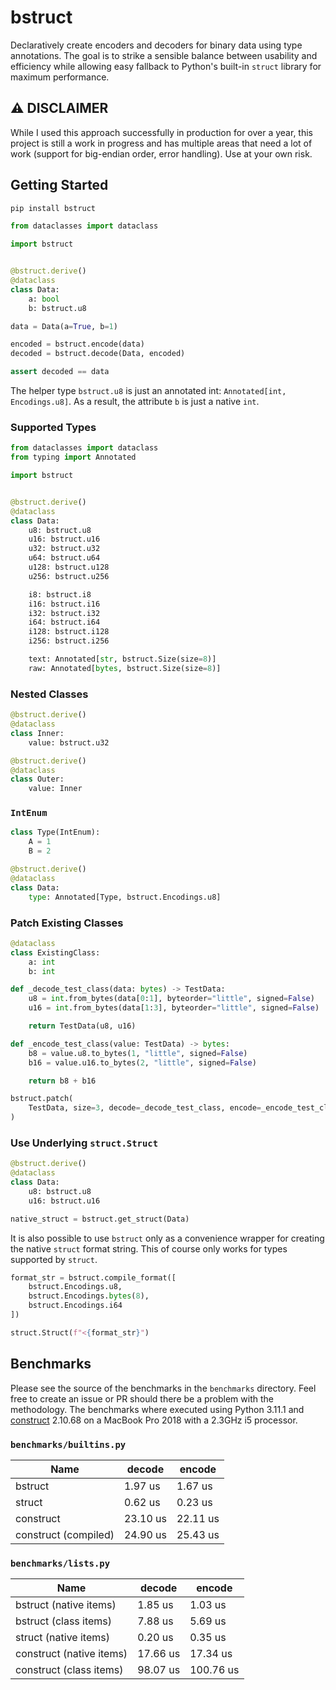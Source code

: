 # bstruct

Declaratively create encoders and decoders for binary data using type annotations.
The goal is to strike a sensible balance between usability and efficiency
while allowing easy fallback to Python's built-in `struct` library for maximum performance.

## ⚠️ DISCLAIMER

While I used this approach successfully in production for over a year, this project is still a work in progress
and has multiple areas that need a lot of work (support for big-endian order, error handling).
Use at your own risk.

## Getting Started

```bash
pip install bstruct
```

```python
from dataclasses import dataclass

import bstruct


@bstruct.derive()
@dataclass
class Data:
    a: bool
    b: bstruct.u8

data = Data(a=True, b=1)

encoded = bstruct.encode(data)
decoded = bstruct.decode(Data, encoded)

assert decoded == data
```

The helper type `bstruct.u8` is just an annotated int: `Annotated[int, Encodings.u8]`.
As a result, the attribute `b` is just a native `int`.

### Supported Types

```python
from dataclasses import dataclass
from typing import Annotated

import bstruct


@bstruct.derive()
@dataclass
class Data:
    u8: bstruct.u8
    u16: bstruct.u16
    u32: bstruct.u32
    u64: bstruct.u64
    u128: bstruct.u128
    u256: bstruct.u256

    i8: bstruct.i8
    i16: bstruct.i16
    i32: bstruct.i32
    i64: bstruct.i64
    i128: bstruct.i128
    i256: bstruct.i256

    text: Annotated[str, bstruct.Size(size=8)]
    raw: Annotated[bytes, bstruct.Size(size=8)]
```

### Nested Classes

```python
@bstruct.derive()
@dataclass
class Inner:
    value: bstruct.u32

@bstruct.derive()
@dataclass
class Outer:
    value: Inner
```

### `IntEnum`

```python
class Type(IntEnum):
    A = 1
    B = 2

@bstruct.derive()
@dataclass
class Data:
    type: Annotated[Type, bstruct.Encodings.u8]
```

### Patch Existing Classes

```python
@dataclass
class ExistingClass:
    a: int
    b: int

def _decode_test_class(data: bytes) -> TestData:
    u8 = int.from_bytes(data[0:1], byteorder="little", signed=False)
    u16 = int.from_bytes(data[1:3], byteorder="little", signed=False)

    return TestData(u8, u16)

def _encode_test_class(value: TestData) -> bytes:
    b8 = value.u8.to_bytes(1, "little", signed=False)
    b16 = value.u16.to_bytes(2, "little", signed=False)

    return b8 + b16

bstruct.patch(
    TestData, size=3, decode=_decode_test_class, encode=_encode_test_class
)

```

### Use Underlying `struct.Struct`

```python
@bstruct.derive()
@dataclass
class Data:
    u8: bstruct.u8
    u16: bstruct.u16

native_struct = bstruct.get_struct(Data)
```

It is also possible to use `bstruct` only as a convenience wrapper for creating the native `struct` format string.
This of course only works for types supported by `struct`.

```python
format_str = bstruct.compile_format([
    bstruct.Encodings.u8,
    bstruct.Encodings.bytes(8),
    bstruct.Encodings.i64
])

struct.Struct(f"<{format_str}")
```

## Benchmarks

Please see the source of the benchmarks in the `benchmarks` directory.
Feel free to create an issue or PR should there be a problem with the methodology.
The benchmarks where executed using Python 3.11.1 and
[construct](https://pypi.org/project/construct/) 2.10.68
on a MacBook Pro 2018 with a 2.3GHz i5 processor.

### `benchmarks/builtins.py`

| Name                 | decode   | encode   |
| -------------------- | -------- | -------- |
| bstruct              | 1.97 us  | 1.67 us  |
| struct               | 0.62 us  | 0.23 us  |
| construct            | 23.10 us | 22.11 us |
| construct (compiled) | 24.90 us | 25.43 us |

### `benchmarks/lists.py`

| Name                     | decode   | encode    |
| ------------------------ | -------- | --------- |
| bstruct (native items)   | 1.85 us  | 1.03 us   |
| bstruct (class items)    | 7.88 us  | 5.69 us   |
| struct (native items)    | 0.20 us  | 0.35 us   |
| construct (native items) | 17.66 us | 17.34 us  |
| construct (class items)  | 98.07 us | 100.76 us |
